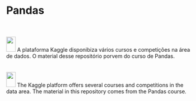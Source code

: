 # Pandas
 
<br/>
<br/>

<div>
  <img height="40px" width="25px" src="https://user-images.githubusercontent.com/67797465/147162419-fc3c2d41-41d0-4b4c-9798-e0dc835ecf27.png">
  A plataforma Kaggle disponibiza vários cursos e competições na área de dados. O material desse repositório porvem do curso de Pandas.
</div>

<br/>
<br/>

<div>
  <img height="40px" width="25px" src="https://user-images.githubusercontent.com/67797465/147162397-f7261399-8671-4823-a775-aa59f9392295.png">
  The Kaggle platform offers several courses and competitions in the data area. The material in this repository comes from the Pandas course.
</div>
